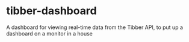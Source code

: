 # tibber-dashboard
A dashboard for viewing real-time data from the Tibber API, to put up a dashboard on a monitor in a house
